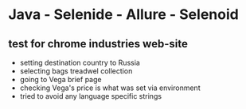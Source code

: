# Java - Selenide - Allure - Selenoid
## test for chrome industries web-site
- setting destination country to Russia
- selecting bags treadwel collection
- going to Vega brief page
- checking Vega's price is what was set via environment
- tried to avoid any language specific strings 
